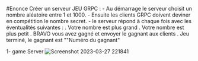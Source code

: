 #Enonce 
Créer un serveur JEU GRPC :
     - Au démarrage le serveur choisit un nombre aléatoire entre 1 et 1000. 
     - Ensuite les clients GRPC doivent deviner en compétition le nombre secret.
     - le serveur répond à chaque fois avec les éventualités suivantes :
        . Votre nombre est plus grand
        . Votre nombre est plus petit
        . BRAVO vous avez gagné et envoyer le gagnant aux clients
        . Jeu terminé, le gagnant est ""Numéro du gagnant"
        
 1- game Server
![Screenshot 2023-03-27 221841](https://user-images.githubusercontent.com/85403056/228086370-76845692-9209-4c9c-89bf-d02d4c206562.png)
